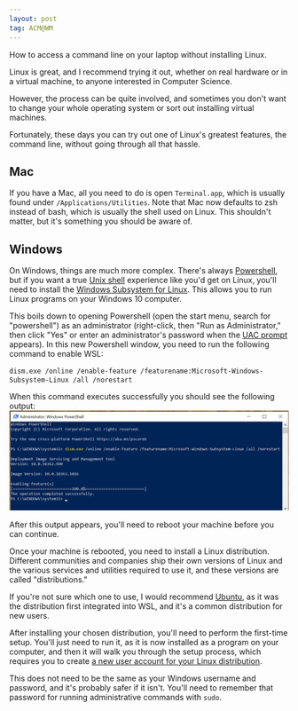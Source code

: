 ```yaml
---
layout: post
tag: ACM@WM
---
```


How to access a command line on your laptop without installing Linux.

Linux is great, and I recommend trying it out, whether on real hardware
or in a virtual machine, to anyone interested in Computer Science.

However, the process can be quite involved, and sometimes you don't want to
change your whole operating system or sort out installing virtual machines.

Fortunately, these days you can try out one of Linux's greatest features, the
command line, without going through all that hassle.

## Mac
If you have a Mac, all you need to do is open `Terminal.app`, which is usually
found under `/Applications/Utilities`. Note that Mac now defaults to zsh
instead of bash, which is usually the shell used on Linux.
This shouldn't matter, but it's something you should be aware of.

## Windows
On Windows, things are much more complex. There's always [Powershell](https://docs.microsoft.com/en-us/powershell/),
but if you want a true [Unix shell](https://en.wikipedia.org/wiki/Unix_shell)
experience like you'd get on Linux,
you'll need to install the [Windows Subsystem for Linux](https://docs.microsoft.com/en-us/windows/wsl/install-win10).
This allows you to run Linux programs on your Windows 10 computer.

This boils down to opening Powershell
(open the start menu, search for "powershell") as an administrator
(right-click, then "Run as Administrator," then click "Yes" or enter an
administrator's password when the [UAC prompt](https://docs.microsoft.com/en-us/windows/security/identity-protection/user-account-control/how-user-account-control-works#the-uac-user-experience)
appears).
In this new Powershell window, you need to run the following command to enable WSL:
```
dism.exe /online /enable-feature /featurename:Microsoft-Windows-Subsystem-Linux /all /norestart
```
When this command executes successfully you should see the following output:
![WSL Sucess](/assets/WSL.png)

After this output appears, you'll need to reboot your machine before you can
continue.

Once your machine is rebooted, you need to install a Linux distribution.
Different communities and companies ship their own versions of Linux and the
various services and utilities required to use it, and these versions are
called "distributions."

If you're not sure which one to use, I would recommend [Ubuntu](https://www.microsoft.com/store/apps/9n6svws3rx71),
as it was the distribution first integrated into WSL, and it's a common
distribution for new users.

After installing your chosen distribution, you'll need to perform the first-time
setup. You'll just need to run it, as it is now installed as a program on your
computer, and then it will walk you through the setup process, which requires
you to create [a new user account for your Linux distribution](https://docs.microsoft.com/en-us/windows/wsl/user-support).

This does not need to be the same as your Windows username and password,
and it's probably safer if it isn't.
You'll need to remember that password for running administrative commands with
`sudo`.

